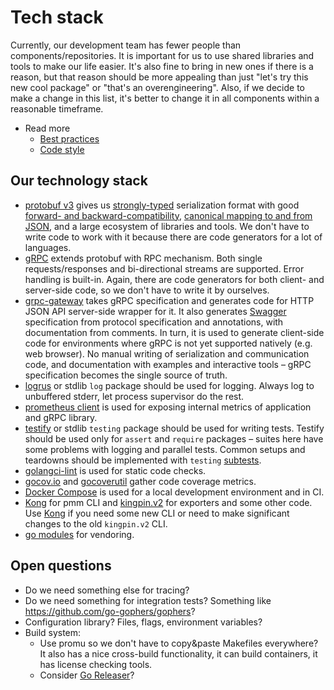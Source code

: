 # Tech stack

Currently, our development team has fewer people than components/repositories. It is important for us to use shared libraries and tools to make our life easier. It's also fine to bring in new ones if there is a reason, but that reason should be more appealing than just "let's try this new cool package" or "that's an overengineering". Also, if we decide to make a change in this list, it's better to change it in all components within a reasonable timeframe.

- Read more
  - [Best practices](./best_practices.md)
  - [Code style](./best_practices.md#code-style)

## Our technology stack

- [protobuf v3](https://developers.google.com/protocol-buffers/) gives us [strongly-typed](https://developers.google.com/protocol-buffers/docs/proto3) serialization format with good [forward- and backward-compatibility](https://developers.google.com/protocol-buffers/docs/gotutorial#extending-a-protocol-buffer), [canonical mapping to and from JSON](https://developers.google.com/protocol-buffers/docs/proto3#json), and a large ecosystem of libraries and tools. We don't have to write code to work with it because there are code generators for a lot of languages.
- [gRPC](https://grpc.io/) extends protobuf with RPC mechanism. Both single requests/responses and bi-directional streams are supported. Error handling is built-in. Again, there are code generators for both client- and server-side code, so we don't have to write it by ourselves.
- [grpc-gateway](https://github.com/grpc-ecosystem/grpc-gateway) takes gRPC specification and generates code for HTTP JSON API server-side wrapper for it. It also generates [Swagger](https://swagger.io/) specification from protocol specification and annotations, with documentation from comments. In turn, it is used to generate client-side code for environments where gRPC is not yet supported natively (e.g. web browser). No manual writing of serialization and communication code, and documentation with examples and interactive tools – gRPC specification becomes the single source of truth.
- [logrus](https://github.com/sirupsen/logrus) or stdlib `log` package should be used for logging. Always log to unbuffered stderr, let process supervisor do the rest.
- [prometheus client](https://github.com/prometheus/client_golang) is used for exposing internal metrics of application and gRPC library.
- [testify](https://github.com/stretchr/testify) or stdlib `testing` package should be used for writing tests. Testify should be used only for `assert` and `require` packages – suites here have some problems with logging and parallel tests. Common setups and teardowns should be implemented with `testing` [subtests](https://golang.org/pkg/testing/#hdr-Subtests_and_Sub_benchmarks).
- [golangci-lint](https://github.com/golangci/golangci-lint) is used for static code checks.
- [gocov.io](http://gocov.io/) and [gocoverutil](https://github.com/AlekSi/gocoverutil) gather code coverage metrics.
- [Docker Compose](https://docs.docker.com/compose/) is used for a local development environment and in CI.
- [Kong](https://github.com/alecthomas/kong) for pmm CLI and [kingpin.v2](http://gopkg.in/alecthomas/kingpin.v2) for exporters and some other code. Use [Kong](https://github.com/alecthomas/kong) if you need some new CLI or need to make significant changes to the old `kingpin.v2` CLI.
- [go modules](https://go.dev/ref/mod#introduction) for vendoring.

## Open questions

- Do we need something else for tracing?
- Do we need something for integration tests? Something like https://github.com/go-gophers/gophers?
- Configuration library? Files, flags, environment variables?
- Build system:
  - Use promu so we don't have to copy&paste Makefiles everywhere? It also has a nice cross-build functionality, it can build containers, it has license checking tools.
  - Consider [Go Releaser](https://goreleaser.com)?
